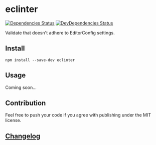 # eclinter

[![Dependencies Status](https://david-dm.org/itgalaxy/eclinter/status.svg)](https://david-dm.org/itgalaxy/eclinter) 
[![DevDependencies Status](https://david-dm.org/itgalaxy/eclinter/dev-status.svg)](https://david-dm.org/itgalaxy/eclinter?type=dev)

Validate that doesn't adhere to EditorConfig settings.

## Install

```shell
npm install --save-dev eclinter
```

## Usage

Coming soon...

## Contribution

Feel free to push your code if you agree with publishing under the MIT license.

## [Changelog](CHANGELOG.md)

